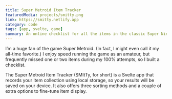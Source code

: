 ```yaml
---
title: Super Metroid Item Tracker
featuredMedia: projects/smitty.png
link: https://smitty.netlify.app
category: code
tags: [app, svelte, game]
summary: An online checklist for all the items in the classic Super Nintendo game.
---
```


I’m a huge fan of the game Super Metroid. (In fact, I might even call it my all-time favorite.) I enjoy speed running the game as an amateur, but frequently missed one or two items during my 100% attempts, so I built a checklist.

The Super Metroid Item Tracker (SMItTy, for short) is a Svelte app that records your item collection using local storage, so your results will be saved on your device. It also offers three sorting methods and a couple of extra options to fine-tune item display.
